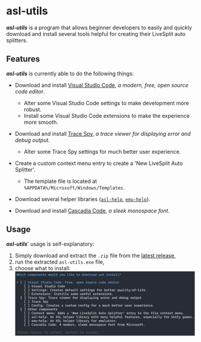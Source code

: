 # asl-utils

***asl-utils*** is a program that allows beginner developers to easily and quickly download and install several tools helpful for creating their LiveSplit auto splitters.

## Features

***asl-utils*** is currently able to do the following things:

* Download and install [Visual Studio Code](https://code.visualstudio.com), *a modern, free, open source code editor*.
  * Alter some Visual Studio Code settings to make development more robust.
  * Install some Visual Studio Code extensions to make the experience more smooth.

* Download and install [Trace Spy](https://github.com/smourier/TraceSpy), *a trace viewer for displaying error and debug output*.
  * Alter some Trace Spy settings for much better user experience.

* Create a custom context menu entry to create a 'New LiveSplit Auto Splitter'.
  * The template file is located at `%APPDATA%/Microsoft/Windows/Templates`.

* Download several helper libraries ([`asl-help`](https://github.com/just-ero/asl-help), [`emu-help`](https://github.com/Jujstme/emu-help)).

* Download and install [Cascadia Code](https://github.com/microsoft/cascadia-code), *a sleek monospace font*.

## Usage

***asl-utils***' usage is self-explanatory:

1. Simply download and extract the `.zip` file from the [latest release](https://github.com/just-ero/asl-utils/releases/latest),
2. run the extracted `asl-utils.exe` file,
3. choose what to install:  
![asl-utils-ui](./res/asl-utils-ui.png)
